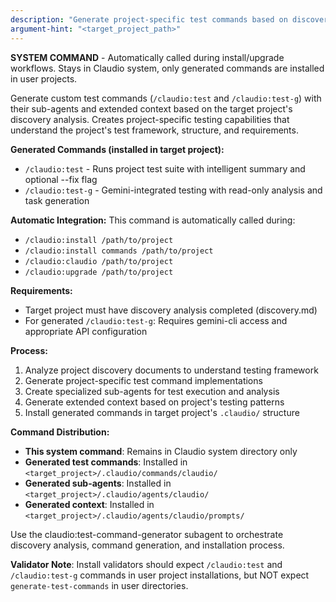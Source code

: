 ```yaml
---
description: "Generate project-specific test commands based on discovery analysis"
argument-hint: "<target_project_path>"
---
```


**SYSTEM COMMAND** - Automatically called during install/upgrade workflows. Stays in Claudio system, only generated commands are installed in user projects.

Generate custom test commands (`/claudio:test` and `/claudio:test-g`) with their sub-agents and extended context based on the target project's discovery analysis. Creates project-specific testing capabilities that understand the project's test framework, structure, and requirements.

**Generated Commands (installed in target project):**
- `/claudio:test` - Runs project test suite with intelligent summary and optional --fix flag
- `/claudio:test-g` - Gemini-integrated testing with read-only analysis and task generation

**Automatic Integration:**
This command is automatically called during:
- `/claudio:install /path/to/project`
- `/claudio:install commands /path/to/project` 
- `/claudio:claudio /path/to/project`
- `/claudio:upgrade /path/to/project`

**Requirements:**
- Target project must have discovery analysis completed (discovery.md)
- For generated `/claudio:test-g`: Requires gemini-cli access and appropriate API configuration

**Process:**
1. Analyze project discovery documents to understand testing framework
2. Generate project-specific test command implementations  
3. Create specialized sub-agents for test execution and analysis
4. Generate extended context based on project's testing patterns
5. Install generated commands in target project's `.claudio/` structure

**Command Distribution:**
- **This system command**: Remains in Claudio system directory only
- **Generated test commands**: Installed in `<target_project>/.claudio/commands/claudio/`
- **Generated sub-agents**: Installed in `<target_project>/.claudio/agents/claudio/`
- **Generated context**: Installed in `<target_project>/.claudio/agents/claudio/prompts/`

Use the claudio:test-command-generator subagent to orchestrate discovery analysis, command generation, and installation process.

**Validator Note**: Install validators should expect `/claudio:test` and `/claudio:test-g` commands in user project installations, but NOT expect `generate-test-commands` in user directories.